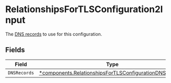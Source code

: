 # RelationshipsForTLSConfiguration2Input

The [DNS records](/reference/api/tls/custom-certs/dns-records/) to use for this configuration.


## Fields

| Field                                                                                                                           | Type                                                                                                                            | Required                                                                                                                        | Description                                                                                                                     |
| ------------------------------------------------------------------------------------------------------------------------------- | ------------------------------------------------------------------------------------------------------------------------------- | ------------------------------------------------------------------------------------------------------------------------------- | ------------------------------------------------------------------------------------------------------------------------------- |
| `DNSRecords`                                                                                                                    | [*components.RelationshipsForTLSConfigurationDNSRecords](../../models/components/relationshipsfortlsconfigurationdnsrecords.md) | :heavy_minus_sign:                                                                                                              | N/A                                                                                                                             |